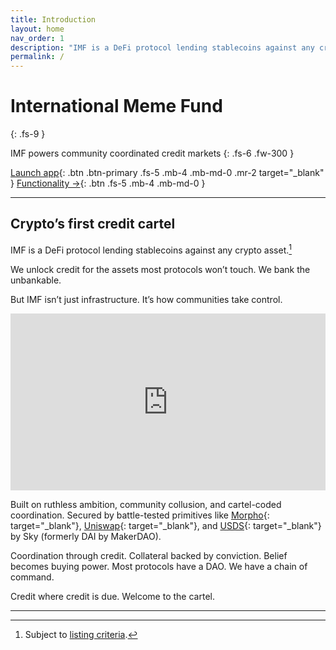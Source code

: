 ```yaml
---
title: Introduction
layout: home
nav_order: 1
description: "IMF is a DeFi protocol lending stablecoins against any crypto asset—we're crypto's first credit cartel."
permalink: /
---
```


# International Meme Fund
{: .fs-9 }

IMF powers community coordinated credit markets
{: .fs-6 .fw-300 }

[Launch app](https://app.imf.bz){: .btn .btn-primary .fs-5 .mb-4 .mb-md-0 .mr-2 target="_blank" }
[Functionality →](/docs/functionality/){: .btn .fs-5 .mb-4 .mb-md-0 }

---

## Crypto’s first credit cartel

IMF is a DeFi protocol lending stablecoins against any crypto asset.[^1]  

We unlock credit for the assets most protocols won’t touch. We bank the unbankable.

But IMF isn’t just infrastructure. It’s how communities take control.

<div style="position: relative; padding-bottom: 56.25%; height: 0; overflow: hidden; max-width: 100%;">
  <iframe 
    src="https://www.youtube.com/embed/U_E2jW9CrYI?
    si=YiK-xIMJ3GIan9t6&amp;controls=0" 
    title="YouTube video player"
    style="position: absolute; top: 0; left: 0; width: 100%; height: 100%;" 
    frameborder="0" 
    allow="accelerometer; autoplay; clipboard-write; encrypted-media; gyroscope; picture-in-picture; web-share"
    allowfullscreen
    referrerpolicy="strict-origin-when-cross-origin">
  </iframe>
</div>

Built on ruthless ambition, community collusion, and cartel-coded coordination. Secured by battle-tested primitives like [Morpho](https://docs.morpho.org){: target="_blank"}, [Uniswap](https://docs.uniswap.org){: target="_blank"}, and [USDS](https://developers.sky.money){: target="_blank"} by Sky (formerly DAI by MakerDAO).

Coordination through credit. Collateral backed by conviction. Belief becomes buying power. Most protocols have a DAO. We have a chain of command.

Credit where credit is due. Welcome to the cartel.

---

[^1]: Subject to [listing criteria](/docs/governance.html#listing-criteria).